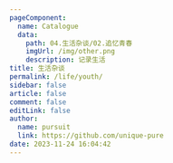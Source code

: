 ```yaml
---
pageComponent: 
  name: Catalogue
  data: 
    path: 04.生活杂谈/02.追忆青春
    imgUrl: /img/other.png
    description: 记录生活
title: 生活杂谈
permalink: /life/youth/
sidebar: false
article: false
comment: false
editLink: false
author: 
  name: pursuit
  link: https://github.com/unique-pure
date: 2023-11-24 16:04:42
---
```

